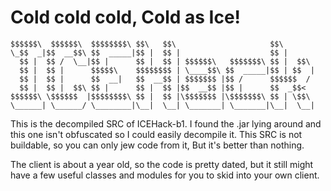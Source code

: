 # Cold cold cold, Cold as Ice!

```
$$$$$$\  $$$$$$\  $$$$$$$$\ $$\   $$\                     $$\       
\_$$  _|$$  __$$\ $$  _____|$$ |  $$ |                    $$ |      
  $$ |  $$ /  \__|$$ |      $$ |  $$ | $$$$$$\   $$$$$$$\ $$ |  $$\ 
  $$ |  $$ |      $$$$$\    $$$$$$$$ | \____$$\ $$  _____|$$ | $$  |
  $$ |  $$ |      $$  __|   $$  __$$ | $$$$$$$ |$$ /      $$$$$$  / 
  $$ |  $$ |  $$\ $$ |      $$ |  $$ |$$  __$$ |$$ |      $$  _$$<  
$$$$$$\ \$$$$$$  |$$$$$$$$\ $$ |  $$ |\$$$$$$$ |\$$$$$$$\ $$ | \$$\ 
\______| \______/ \________|\__|  \__| \_______| \_______|\__|  \__|
```

This is the decompiled SRC of ICEHack-b1. I found the .jar lying around and this one isn't obfuscated so I could easily decompile it. This SRC is not buildable, so you can only jew code from it, But it's better than nothing.

The client is about a year old, so the code is pretty dated, but it still might have a few useful classes and modules for you to skid into your own client.
